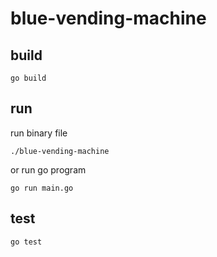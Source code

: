 # blue-vending-machine

## build

    go build

## run

run binary file

    ./blue-vending-machine
    
or run go program

    go run main.go

## test

    go test
